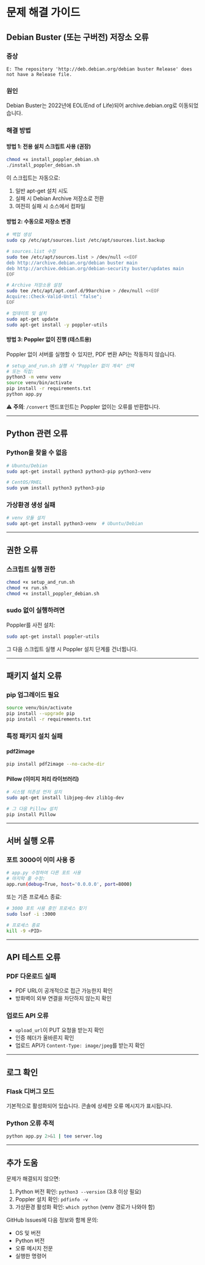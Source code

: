 # 문제 해결 가이드

## Debian Buster (또는 구버전) 저장소 오류

### 증상
```
E: The repository 'http://deb.debian.org/debian buster Release' does not have a Release file.
```

### 원인
Debian Buster는 2022년에 EOL(End of Life)되어 archive.debian.org로 이동되었습니다.

### 해결 방법

#### 방법 1: 전용 설치 스크립트 사용 (권장)

```bash
chmod +x install_poppler_debian.sh
./install_poppler_debian.sh
```

이 스크립트는 자동으로:
1. 일반 apt-get 설치 시도
2. 실패 시 Debian Archive 저장소로 전환
3. 여전히 실패 시 소스에서 컴파일

#### 방법 2: 수동으로 저장소 변경

```bash
# 백업 생성
sudo cp /etc/apt/sources.list /etc/apt/sources.list.backup

# sources.list 수정
sudo tee /etc/apt/sources.list > /dev/null <<EOF
deb http://archive.debian.org/debian buster main
deb http://archive.debian.org/debian-security buster/updates main
EOF

# Archive 저장소용 설정
sudo tee /etc/apt/apt.conf.d/99archive > /dev/null <<EOF
Acquire::Check-Valid-Until "false";
EOF

# 업데이트 및 설치
sudo apt-get update
sudo apt-get install -y poppler-utils
```

#### 방법 3: Poppler 없이 진행 (테스트용)

Poppler 없이 서버를 실행할 수 있지만, PDF 변환 API는 작동하지 않습니다.

```bash
# setup_and_run.sh 실행 시 "Poppler 없이 계속" 선택
# 또는 직접:
python3 -m venv venv
source venv/bin/activate
pip install -r requirements.txt
python app.py
```

⚠️ **주의**: `/convert` 엔드포인트는 Poppler 없이는 오류를 반환합니다.

---

## Python 관련 오류

### Python을 찾을 수 없음
```bash
# Ubuntu/Debian
sudo apt-get install python3 python3-pip python3-venv

# CentOS/RHEL
sudo yum install python3 python3-pip
```

### 가상환경 생성 실패
```bash
# venv 모듈 설치
sudo apt-get install python3-venv  # Ubuntu/Debian
```

---

## 권한 오류

### 스크립트 실행 권한
```bash
chmod +x setup_and_run.sh
chmod +x run.sh
chmod +x install_poppler_debian.sh
```

### sudo 없이 실행하려면
Poppler를 사전 설치:
```bash
sudo apt-get install poppler-utils
```

그 다음 스크립트 실행 시 Poppler 설치 단계를 건너뜁니다.

---

## 패키지 설치 오류

### pip 업그레이드 필요
```bash
source venv/bin/activate
pip install --upgrade pip
pip install -r requirements.txt
```

### 특정 패키지 설치 실패

#### pdf2image
```bash
pip install pdf2image --no-cache-dir
```

#### Pillow (이미지 처리 라이브러리)
```bash
# 시스템 의존성 먼저 설치
sudo apt-get install libjpeg-dev zlib1g-dev

# 그 다음 Pillow 설치
pip install Pillow
```

---

## 서버 실행 오류

### 포트 3000이 이미 사용 중
```bash
# app.py 수정하여 다른 포트 사용
# 마지막 줄 수정:
app.run(debug=True, host='0.0.0.0', port=8000)
```

또는 기존 프로세스 종료:
```bash
# 3000 포트 사용 중인 프로세스 찾기
sudo lsof -i :3000

# 프로세스 종료
kill -9 <PID>
```

---

## API 테스트 오류

### PDF 다운로드 실패
- PDF URL이 공개적으로 접근 가능한지 확인
- 방화벽이 외부 연결을 차단하지 않는지 확인

### 업로드 API 오류
- `upload_url`이 PUT 요청을 받는지 확인
- 인증 헤더가 올바른지 확인
- 업로드 API가 `Content-Type: image/jpeg`를 받는지 확인

---

## 로그 확인

### Flask 디버그 모드
기본적으로 활성화되어 있습니다. 콘솔에 상세한 오류 메시지가 표시됩니다.

### Python 오류 추적
```bash
python app.py 2>&1 | tee server.log
```

---

## 추가 도움

문제가 해결되지 않으면:
1. Python 버전 확인: `python3 --version` (3.8 이상 필요)
2. Poppler 설치 확인: `pdfinfo -v`
3. 가상환경 활성화 확인: `which python` (venv 경로가 나와야 함)

GitHub Issues에 다음 정보와 함께 문의:
- OS 및 버전
- Python 버전
- 오류 메시지 전문
- 실행한 명령어

